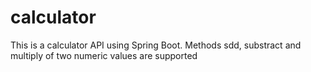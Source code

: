 # calculator

This is a calculator API using Spring Boot.
Methods sdd, substract and multiply of two numeric values are supported
